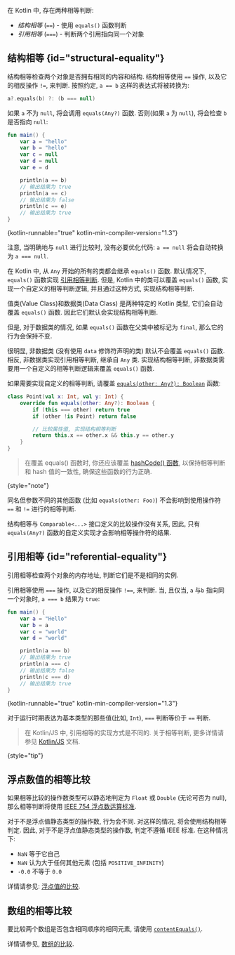 [//]: # (title: 相等判断)

在 Kotlin 中, 存在两种相等判断:

* _结构相等_ (`==`) - 使用 `equals()` 函数判断
* _引用相等_ (`===`) - 判断两个引用指向同一个对象

## 结构相等 {id="structural-equality"}

结构相等检查两个对象是否拥有相同的内容和结构.
结构相等使用 `==` 操作, 以及它的相反操作 `!=`, 来判断.
按照约定, `a == b` 这样的表达式将被转换为:

```kotlin
a?.equals(b) ?: (b === null)
```

如果 `a` 不为 `null`, 将会调用 `equals(Any?)` 函数.
否则(如果 `a` 为 `null`), 将会检查 `b` 是否指向 `null`:

```kotlin
fun main() {
    var a = "hello"
    var b = "hello"
    var c = null
    var d = null
    var e = d

    println(a == b)
    // 输出结果为 true
    println(a == c)
    // 输出结果为 false
    println(c == e)
    // 输出结果为 true
}
```
{kotlin-runnable="true" kotlin-min-compiler-version="1.3"}

注意, 当明确地与 `null` 进行比较时, 没有必要优化代码:
`a == null` 将会自动转换为 `a === null`.

在 Kotlin 中, 从 `Any` 开始的所有的类都会继承 `equals()` 函数.
默认情况下, `equals()` 函数实现 [引用相等判断](#referential-equality).
但是, Kotlin 中的类可以覆盖 `equals()` 函数, 实现一个自定义的相等判断逻辑, 并且通过这种方式, 实现结构相等判断.

值类(Value Class)和数据类(Data Class) 是两种特定的 Kotlin 类型, 它们会自动覆盖 `equals()` 函数.
因此它们默认会实现结构相等判断.

但是, 对于数据类的情况, 如果 `equals()` 函数在父类中被标记为 `final`, 那么它的行为会保持不变.

很明显, 非数据类 (没有使用 `data` 修饰符声明的类) 默认不会覆盖 `equals()` 函数.
相反, 非数据类实现引用相等判断, 继承自 `Any` 类.
实现结构相等判断, 非数据类需要用一个自定义的相等判断逻辑来覆盖 `equals()` 函数.

如果需要实现自定义的相等判断,
请覆盖 [`equals(other: Any?): Boolean`](https://kotlinlang.org/api/latest/jvm/stdlib/kotlin/-any/equals.html) 函数:

```kotlin
class Point(val x: Int, val y: Int) {
    override fun equals(other: Any?): Boolean {
        if (this === other) return true
        if (other !is Point) return false

        // 比较属性值, 实现结构相等判断
        return this.x == other.x && this.y == other.y
    }
}
```
> 在覆盖 equals() 函数时, 你还应该覆盖 [hashCode() 函数](https://kotlinlang.org/api/latest/jvm/stdlib/kotlin/-any/hash-code.html),
> 以保持相等判断和 hash 值的一致性, 确保这些函数的行为正确.
>
{style="note"}

同名但参数不同的其他函数 (比如 `equals(other: Foo)`) 不会影响到使用操作符 `==` 和 `!=` 进行的相等判断.

结构相等与 `Comparable<...>` 接口定义的比较操作没有关系,
因此, 只有 `equals(Any?)` 函数的自定义实现才会影响相等操作符的结果.

## 引用相等 {id="referential-equality"}

引用相等检查两个对象的内存地址, 判断它们是不是相同的实例.

引用相等使用 `===` 操作, 以及它的相反操作 `!==`, 来判断.
当, 且仅当, `a` 与`b` 指向同一个对象时, `a === b` 结果为 `true`:

```kotlin
fun main() {
    var a = "Hello"
    var b = a
    var c = "world"
    var d = "world"

    println(a === b)
    // 输出结果为 true
    println(a === c)
    // 输出结果为 false
    println(c === d)
    // 输出结果为 true
}
```
{kotlin-runnable="true" kotlin-min-compiler-version="1.3"}

对于运行时期表达为基本类型的那些值(比如, `Int`), `===` 判断等价于 `==` 判断.

> 在 Kotlin/JS 中, 引用相等的实现方式是不同的. 关于相等判断, 更多详情请参见 [Kotlin/JS](js-interop.md#equality) 文档.
>
{style="tip"}

## 浮点数值的相等比较

如果相等比较的操作数类型可以静态地判定为 `Float` 或 `Double` (无论可否为 null),
那么相等判断将使用 [IEEE 754 浮点数运算标准](https://en.wikipedia.org/wiki/IEEE_754).

对于不是浮点值静态类型的操作数, 行为会不同. 对这样的情况, 将会使用结构相等判定.
因此, 对于不是浮点值静态类型的操作数, 判定不遵循 IEEE 标准.
在这种情况下:

* `NaN` 等于它自己
* `NaN` 认为大于任何其他元素 (包括 `POSITIVE_INFINITY`)
* `-0.0` 不等于 `0.0`

详情请参见: [浮点值的比较](numbers.md#floating-point-numbers-comparison).

## 数组的相等比较

要比较两个数组是否包含相同顺序的相同元素, 请使用 [`contentEquals()`](https://kotlinlang.org/api/latest/jvm/stdlib/kotlin.collections/content-equals.html).

详情请参见, [数组的比较](arrays.md#compare-arrays).
